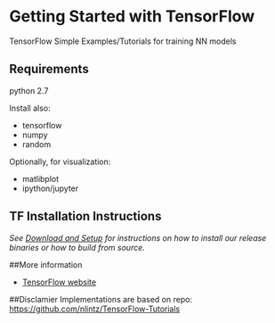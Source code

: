 # Getting Started with TensorFlow 
TensorFlow Simple Examples/Tutorials for training NN models

## Requirements
python 2.7

Install also:
* tensorflow
* numpy
* random

Optionally, for visualization:
* matlibplot
* ipython/jupyter

## TF Installation Instructions
*See [Download and Setup](tensorflow/g3doc/get_started/os_setup.md) for instructions on how to install our release binaries or how to build from source.*

##More information
* [TensorFlow website](http://tensorflow.org)

##Disclamier
Implementations are based on repo: https://github.com/nlintz/TensorFlow-Tutorials





